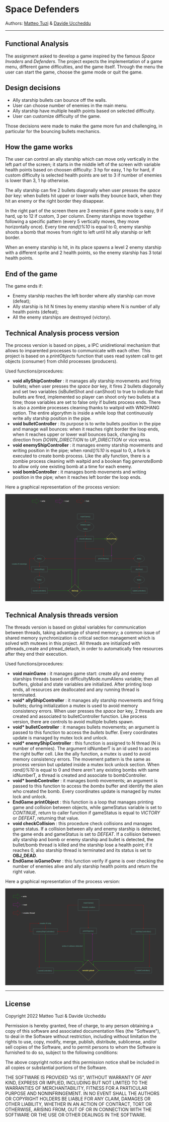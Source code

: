 # Space Defenders

Authors: [Matteo Tuzi](https://www.github.com/MatteoTuzi) & [Davide Uccheddu](https://www.github.com/barux)
***

## Functional Analysis

The assignment asked to develop a game inspired by the famous _Space Invaders_ and _Defenders_. The project expects the implementation of a game menu, different game difficulties, and the game itself. Through the menu the user can start the game, choose the game mode or quit the game.

## Design decisions

- Ally starship bullets can bounce off the walls.
- User can choose number of enemies in the main menu.
- Ally starship have multiple health points based on selected difficulty.
- User can customize difficulty of the game.

Those decisions were made to make the game more fun and challenging, in particular for the bouncing bullets mechanics.

## How the game works

The user can control an ally starship which can move only vertically in the left part of the screen; it starts in the middle left of the screen with variable health points based on choosen difficulty: 3 hp for easy, 1 hp for hard, if custom difficulty is selected health points are set to 3 if number of enemies is lower than 3, 1 hp otherwise.

The ally starship can fire 2 bullets diagonally when user presses the _space bar_ key: when bullets hit upper or lower walls they bounce back, when they hit an enemy or the right border they disappear.

In the right part of the screen there are 3 enemies if game mode is easy, 9 if hard, up to 12 if custom, 3 per column. Enemy starships move together following a specific pattern (every 5 vertically moves, they move horizontally once). Every time _rand()%10_ is equal to 0, enemy starship shoots a bomb that moves from right to left until  hit ally starship or left border.

When an enemy starship is hit, in its place spawns a level 2 enemy starship with a different sprite and 2 health points, so the enemy starship has 3 total health points.

## End of the game

The game ends if:

- Enemy starship reaches the left border where ally starship can move (defeat);
- Ally starship is hit N times by enemy starship where N is number of ally health points (defeat);
- All the enemy starships are destroyed (victory).

## Technical Analysis process version

The process version is based on pipes, a IPC unidiretional mechanism that allows to imparented processes to communicate with each other. This project is based on a _printObjects_ function that uses read system call to get objects (consumer) from child processes (producers).

Used functions/procedures:

- **void allyShipController** : it manages ally starship movements and firing bullets; when user presses the _space bar_ key, it fires 2 bullets diagonally and set two variables (isBulletShot and canShoot) to true to indicate that bullets are fired, implemented so player can shoot only two bullets at a time; those variables are set to false only if bullets process ends.
There is also a zombie processes cleaning thanks to waitpid with WNOHANG option. The entire algorythm is inside a while loop that continuously write ally starship position in the pipe.
- **void bulletController** : its purpose is to write bullets position in the pipe and manage wall bounces: when it reaches right border the loop ends, when it reaches upper or lower wall bounces back, changing its direction from _DOWN_DIRECTION_ to _UP_DIRECTION_ or vice versa.
- **void enemyShipController** : it manages enemy starship movements and writing position in the pipe; when _rand()%10_ is equal to 0, a fork is executed to create bomb process. Like the ally function, there is a zombie process cleaning with waitpid and a boolean flag _generateBomb_ to allow only one existing bomb at a time for each enemy.
- **void bombController** : it manages bomb movements and writing position in the pipe; when it reaches left border the loop ends.

Here a graphical representation of the process version:

![](/Documents/Analisi.png)

## Technical Analysis threads version

The threads version is based on global variables for communication between threads, taking advantage of shared memory; a common issue of shared memory synchronization is critical section management which is solved with mutexes in this project. All threads are initialized with pthreads_create and ptread_detach, in order to automatically free resources after they end their execution.

Used functions/procedures:

- **void mainGame** : it manages game start: create ally and enemy starships threads based on difficultyMode.numAliens variable; then all buffers, global and state variables are initialized. After printing loop ends, all resources are deallocated and any running thread is terminated.
- **void\* allyShipController** : it manages ally starship movements and firing bullets; during initialization a mutex is used to avoid memory consistency errors. When user presses the _space bar_ key, 2 threads are created and associated to bulletController function. Like process version, there are controls to avoid multiple bullets spawn.
- **void\* bulletController** : it manages bullets movements; an argument is passed to this function to access the _bullets_ buffer. Every coordinates update is managed by mutex lock and unlock.
- **void\* enemyShipController** : this function is assigned to N thread (N is number of enemies). The argument idNumberT is an id used to access the right buffer cell. Like the ally function, a mutex is used to avoid memory consistency errors. The movement pattern is the same as process version but updated inside a mutex lock unlock section. When _rand()%10_ is equal to 0 and there aren't any existing bombs with same idNumberT, a thread is created and associate to bombController.
- **void\* bombController** : it manages bomb movements; an argument is passed to this function to access the _bombs_ buffer and identify the alien who created the bomb. Every coordinates update is managed by mutex lock and unlock.
- **EndGame printObject** : this function is a loop that manages printing game and collision between objects, while gameStatus variable is set to _CONTINUE_, return to caller function if gameStatus is equal to _VICTORY_ or _DEFEAT_, returning that value.
- **void checkCollision** : this procedure check collisions and manages game status. If a collision between ally and enemy starship is detected, the game ends and gameStatus is set to _DEFEAT_. If a collision between ally starship and bomb or enemy starship and bullet is detected, the bullet/bomb thread is killed and the starship lose a health point; if it reaches 0, also starship thread is terminated and its status is set to __OBJ_DEAD__.
- **EndGame isGameOver** : this function verify if game is over checking the number of enemies alive and ally starship health points and return the right value.

Here a graphical representation of the process version:

![](/Documents/AnalisiThread.png)

***

## License

Copyright 2022 Matteo Tuzi & Davide Uccheddu

Permission is hereby granted, free of charge, to any person obtaining a copy of this software and associated documentation files (the "Software"), to deal in the Software without restriction, including without limitation the rights to use, copy, modify, merge, publish, distribute, sublicense, and/or sell copies of the Software, and to permit persons to whom the Software is furnished to do so, subject to the following conditions:

The above copyright notice and this permission notice shall be included in all copies or substantial portions of the Software.

THE SOFTWARE IS PROVIDED "AS IS", WITHOUT WARRANTY OF ANY KIND, EXPRESS OR IMPLIED, INCLUDING BUT NOT LIMITED TO THE WARRANTIES OF MERCHANTABILITY, FITNESS FOR A PARTICULAR PURPOSE AND NONINFRINGEMENT. IN NO EVENT SHALL THE AUTHORS OR COPYRIGHT HOLDERS BE LIABLE FOR ANY CLAIM, DAMAGES OR OTHER LIABILITY, WHETHER IN AN ACTION OF CONTRACT, TORT OR OTHERWISE, ARISING FROM, OUT OF OR IN CONNECTION WITH THE SOFTWARE OR THE USE OR OTHER DEALINGS IN THE SOFTWARE.